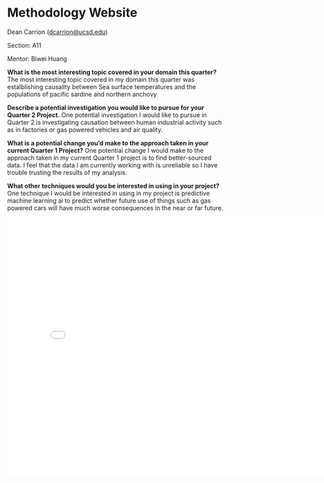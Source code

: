 # Methodology Website

Dean Carrion (dcarrion@ucsd.edu)

Section: A11

Mentor: Biwei Huang

<strong>What is the most interesting topic covered in your domain this quarter?</strong>
The most interesting topic covered in my domain this quarter was estalblishing causality between Sea surface temperatures
and the populations of pacific sardine and northern anchovy

<strong>Describe a potential investigation you would like to pursue for your Quarter 2 Project.</strong>
One potential investigation I would like to pursue in Quarter 2 is investigating causation between human industrial
   activity such as in factories or gas powered vehicles and air quality.

<strong>What is a potential change you’d make to the approach taken in your current Quarter 1 Project?</strong>
One potential change I would make to the approach taken in my current Quarter 1 project is to find better-sourced
   data. I feel that the data I am currently working with is unreliable so I have trouble trusting the results of my analysis.

<strong>What other techniques would you be interested in using in your project?</strong>
One technique I would be interested in using in my project is predictive machine learning ai to predict whether future
   use of things such as gas powered cars will have much worse consequences in the near or far future.

<iframe src="assets/example-map.html" width=800 height=600 frameBorder=0></iframe>
